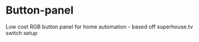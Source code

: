 # Button-panel
Low cost RGB button panel for home automation - based off superhouse.tv switch setup
